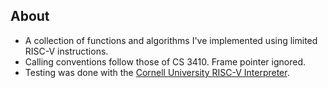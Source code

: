 ## About
- A collection of functions and algorithms I've implemented using limited RISC-V instructions. 
- Calling conventions follow those of CS 3410. Frame pointer ignored.
- Testing was done with the [Cornell University RISC-V Interpreter](https://www.cs.cornell.edu/courses/cs3410/2019sp/riscv/interpreter/index.html).
